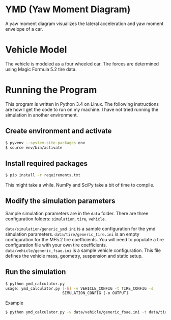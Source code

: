YMD (Yaw Moment Diagram)
========================
A yaw moment diagram visualizes the lateral acceleration and yaw moment envelope
of a car.

Vehicle Model
=============
The vehicle is modeled as a four wheeled car. Tire forces are determined using
Magic Formula 5.2 tire data.

Running the Program
===================
This program is written in Python 3.4 on Linux. The following instructions are
how I get the code to run on my machine. I have not tried running the
simulation in another environment.

Create environment and activate
-------------------------------
```bash
$ pyvenv --system-site-packages env
$ source env/bin/activate
```

Install required packages
-------------------------
```bash
$ pip install -r requirements.txt
```
This might take a while. NumPy and SciPy take a bit of time to compile.

Modify the simulation parameters
--------------------------------
Sample simulation parameters are in the `data` folder. There are three
configuration folders: `simulation`, `tire`, `vehicle`.

`data/simulation/generic_ymd.ini` is a sample configuration for the ymd
simulation parameters.
`data/tire/generic_tire.ini` is an empty configuration for the MF5.2 tire
coefficients. You will need to populate a tire configuration file with your own
tire coefficients.
`data/vehicle/generic_fsae.ini` is a sample vehicle configuration. This
file defines the vehicle mass, geometry, suspension and static setup.

Run the simulation
------------------
```bash
$ python ymd_calculator.py
usage: ymd_calculator.py [-h] -v VEHICLE_CONFIG -t TIRE_CONFIG -s
                         SIMULATION_CONFIG [-o OUTPUT]
``` 
Example
```bash
$ python ymd_calculator.py -v data/vehicle/generic_fsae.ini -t data/tire/generic_tire.ini -s data/simulation/generic_ymd.ini
```
 
